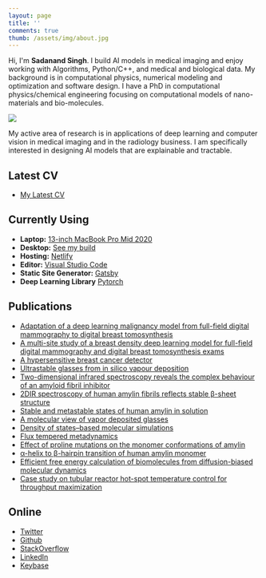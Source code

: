 ```yaml
---
layout: page
title: ''
comments: true
thumb: /assets/img/about.jpg
---
```


Hi, I'm **Sadanand Singh**. I build AI models in medical imaging and enjoy working with Algorithms,
Python/C++, and medical and biological data. My background is in computational physics, numerical
modeling and optimization and software design. I have a PhD in computational physics/chemical
engineering focusing on computational models of nano-materials and bio-molecules.

![](/assets/images/about.jpg)

My active area of research is in applications of deep learning and computer vision in medical
imaging and in the radiology business. I am specifically interested in designing AI models that are explainable and
tractable.

## Latest CV

- [My Latest CV](/resume)

## Currently Using

- **Laptop:** [13-inch MacBook Pro Mid 2020](https://www.apple.com/shop/buy-mac/macbook-pro/13-inch-space-gray-2.0ghz-quad-core-processor-with-turbo-boost-up-to-3.8ghz-512gb#)
- **Desktop:** [See my build](/mydlsetup/#workstation-hadware)
- **Hosting:** [Netlify](https://netlify.com)
- **Editor:** [Visual Studio Code](https://code.visualstudio.com/)
- **Static Site Generator:** [Gatsby](https://gatsbyjs.org)
- **Deep Learning Library** [Pytorch](https://pytorch.org)

## Publications

- [Adaptation of a deep learning malignancy model from full-field digital mammography to digital breast tomosynthesis](https://spie.org/MI/conferencedetails/computer-aided-diagnosis#session-1)
- [A multi-site study of a breast density deep learning model for full-field digital mammography and digital breast tomosynthesis exams](https://arxiv.org/abs/2001.08383)
- [A hypersensitive breast cancer detector](https://spie.org/MI/conferencedetails/computer-aided-diagnosis#session-1)
- [Ultrastable glasses from in silico vapour deposition](https://www.nature.com/articles/nmat3521)
- [Two-dimensional infrared spectroscopy reveals the complex behaviour of an amyloid fibril inhibitor](https://www.nature.com/articles/nchem.1293)
- [2DIR spectroscopy of human amylin fibrils reflects stable β-sheet structure](https://pubs.acs.org/doi/abs/10.1021/ja204035k)
- [Stable and metastable states of human amylin in solution](https://www.sciencedirect.com/science/article/pii/S0006349510008593)
- [A molecular view of vapor deposited glasses](https://aip.scitation.org/doi/abs/10.1063/1.3586805)
- [Density of states–based molecular simulations](https://www.annualreviews.org/doi/abs/10.1146/annurev-chembioeng-062011-081032)
- [Flux tempered metadynamics](https://link.springer.com/article/10.1007/s10955-011-0301-0)
- [Effect of proline mutations on the monomer conformations of amylin](https://www.sciencedirect.com/science/article/pii/S0006349513008473)
- [α-helix to β-hairpin transition of human amylin monomer](https://aip.scitation.org/doi/abs/10.1063/1.4798460)
- [Efficient free energy calculation of biomolecules from diffusion-biased molecular dynamics](https://pubs.acs.org/doi/abs/10.1021/ct3003755)
- [Case study on tubular reactor hot-spot temperature control for throughput maximization](https://pubs.acs.org/doi/abs/10.1021/ie071287c)




## Online
<ul class="about__social">
    <li><a href="{{ author.social.twitter.url }}">Twitter</a></li>
    <li><a href="{{ author.social.github.url }}">Github</a></li>
    <li><a href="{{ author.social.stackoverflow.url }}">StackOverflow</a></li>
    <li><a href="{{ author.social.linkedin.url }}">LinkedIn</a></li>
    <li><a href="{{ author.social.keybase.url }}">Keybase</a></li>
</ul>
